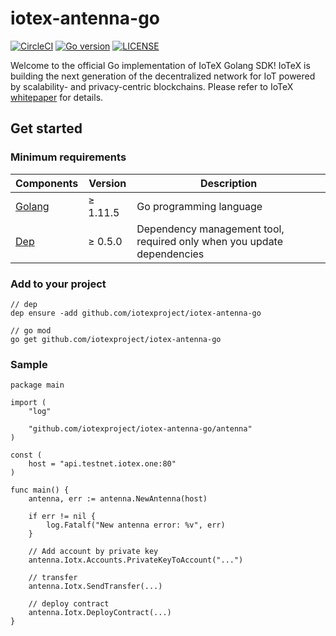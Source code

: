 # iotex-antenna-go

[![CircleCI](https://circleci.com/gh/iotexproject/iotex-antenna-go.svg?style=svg)](https://circleci.com/gh/iotexproject/iotex-antenna-go)
[![Go version](https://img.shields.io/badge/go-1.11.5-blue.svg)](https://github.com/moovweb/gvm)
[![LICENSE](https://img.shields.io/badge/License-Apache%202.0-blue.svg)](LICENSE)

Welcome to the official Go implementation of IoTeX Golang SDK! IoTeX is building the next generation of the decentralized 
network for IoT powered by scalability- and privacy-centric blockchains. Please refer to IoTeX
[whitepaper](https://iotex.io/academics) for details.

## Get started

### Minimum requirements

| Components | Version | Description |
|----------|-------------|-------------|
| [Golang](https://golang.org) | &ge; 1.11.5 | Go programming language |
| [Dep](https://golang.github.io/dep/) | &ge; 0.5.0 | Dependency management tool, required only when you update dependencies |

### Add to your project

```
// dep
dep ensure -add github.com/iotexproject/iotex-antenna-go

// go mod
go get github.com/iotexproject/iotex-antenna-go
```

### Sample

```
package main

import (
	"log"

	"github.com/iotexproject/iotex-antenna-go/antenna"
)

const (
	host = "api.testnet.iotex.one:80"
)

func main() {
	antenna, err := antenna.NewAntenna(host)

	if err != nil {
		log.Fatalf("New antenna error: %v", err)
	}

	// Add account by private key
	antenna.Iotx.Accounts.PrivateKeyToAccount("...")

	// transfer
	antenna.Iotx.SendTransfer(...)

	// deploy contract
	antenna.Iotx.DeployContract(...)
}
```